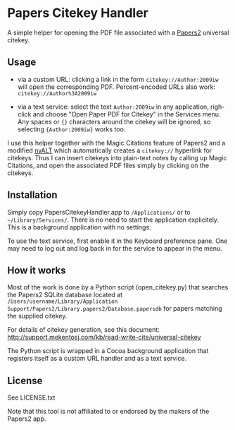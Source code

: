 # Papers Citekey Handler

A simple helper for opening the PDF file associated with a [Papers2](http://www.papersapp.com/) universal citekey.

## Usage

- via a custom URL: clicking a link in the form `citekey://Author:2009iw` will open the corresponding PDF. Percent-encoded URLs also work: `citekey://Author%3A2009iw`

- via a text service: select the text `Author:2009iw` in any application, righ-click and choose "Open Paper PDF for Citekey" in the Services menu. Any spaces or `{}` characters around the citekey will be ignored, so selecting `{Author:2009iw}` works too.

I use this helper together with the Magic Citations feature of Papers2 and a modified [nvALT](http://brettterpstra.com/projects/nvalt/) which automatically creates a `citekey://` hyperlink for citekeys. Thus I can insert citekeys into plain-text notes by calling up Magic Citations, and open the associated PDF files simply by clicking on the citekeys.

## Installation

Simply copy PapersCitekeyHandler.app to `/Applications/` or to `~/Library/Services/`. There is no need to start the application explicitely. This is a background application with no settings.

To use the text service, first enable it in the Keyboard preference pane. One may need to log out and log back in for the service to appear in the menu.

## How it works

Most of the work is done by a Python script (open_citekey.py) that searches the Papers2 SQLite database located at `/Users/username/Library/Application Support/Papers2/Library.papers2/Database.papersdb` for papers matching the supplied citekey.

For details of citekey generation, see this document:
http://support.mekentosj.com/kb/read-write-cite/universal-citekey

The Python script is wrapped in a Cocoa background application that registers itself as a custom URL handler and as a text service.

## License

See LICENSE.txt

Note that this tool is not affiliated to or endorsed by the makers of the Papers2 app.